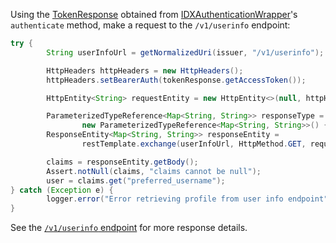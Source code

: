
Using the [TokenResponse](https://github.com/okta/okta-idx-java/blob/master/api/src/main/java/com/okta/idx/sdk/api/response/TokenResponse.java) obtained from [IDXAuthenticationWrapper](https://github.com/okta/okta-idx-java/blob/master/api/src/main/java/com/okta/idx/sdk/api/client/IDXAuthenticationWrapper.java)'s `authenticate`
method, make a request to the `/v1/userinfo` endpoint:

```java
try {
        String userInfoUrl = getNormalizedUri(issuer, "/v1/userinfo");

        HttpHeaders httpHeaders = new HttpHeaders();
        httpHeaders.setBearerAuth(tokenResponse.getAccessToken());

        HttpEntity<String> requestEntity = new HttpEntity<>(null, httpHeaders);

        ParameterizedTypeReference<Map<String, String>> responseType =
                new ParameterizedTypeReference<Map<String, String>>() { };
        ResponseEntity<Map<String, String>> responseEntity =
                restTemplate.exchange(userInfoUrl, HttpMethod.GET, requestEntity, responseType);

        claims = responseEntity.getBody();
        Assert.notNull(claims, "claims cannot be null");
        user = claims.get("preferred_username");
} catch (Exception e) {
        logger.error("Error retrieving profile from user info endpoint", e);
}
```

See the [`/v1/userinfo` endpoint](/docs/reference/api/oidc/#userinfo) for more response details.
